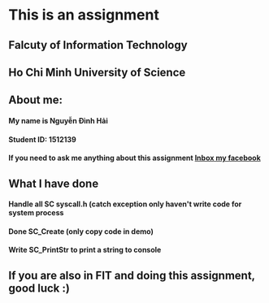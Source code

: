 # This is an assignment
## Falcuty of Information Technology
## Ho Chi Minh University of Science

## About me:
#### My name is Nguyễn Đình Hải
#### Student ID: 1512139
#### If you need to ask me anything about this assignment [Inbox my facebook](https://www.facebook.com/hainguyen28197)

## What I have done
#### Handle all SC syscall.h (catch exception only haven't write code for system process
#### Done SC_Create (only copy code in demo)
#### Write SC_PrintStr to print a string to console

## If you are also in FIT and doing this assignment, good luck :)

